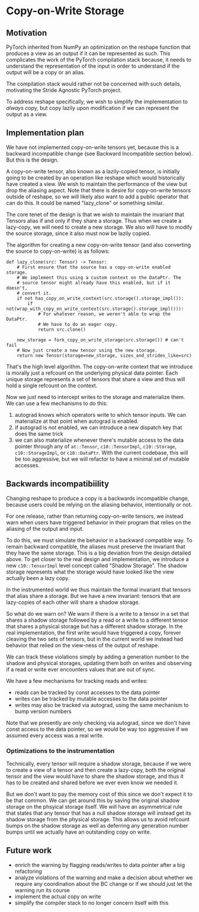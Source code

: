 Copy-on-Write Storage
=====================

Motivation
----------
PyTorch inherited from NumPy an optimization on the reshape function
that produces a view as an output if it can be represented as
such. This complicates the work of the PyTorch compilation stack
because, it needs to understand the representation of the input in
order to understand if the output will be a copy or an alias.

The compilation stack would rather not be concerned with such details,
motivating the Stride Agnostic PyTorch project.

To address reshape specifically, we wish to simplify the
implementation to *always* copy, but copy lazily upon modification if
we can represent the output as a view.

Implementation plan
-------------------
We have not implemented copy-on-write tensors yet, because this is a
backward incompatible change (see Backward Incompatible section
below). But this is the design.

A copy-on-write tensor, also known as a lazily-copied tensor, is
initially going to be created by an operation like reshape which would
historically have created a view. We wish to maintain the performance
of the view but drop the aliasing aspect. Note that there is desire
for copy-on-write tensors outside of reshape, so we will likely also
want to add a public operator that can do this. It could be named
"lazy_clone" or something similar.

The core tenet of the design is that we wish to maintain the invariant
that Tensors alias if and only if they share a storage. Thus when we
create a lazy-copy, we will need to create a new storage. We also will
have to modify the source storage, since it also must now be lazily
copied.

The algorithm for creating a new copy-on-write tensor (and also
converting the source to copy-on-write) is as follows:

```
def lazy_clone(src: Tensor) -> Tensor:
    # First ensure that the source has a copy-on-write enabled storage.
    # We implement this using a custom context on the DataPtr. The
    # source tensor might already have this enabled, but if it doesn't,
    # convert it.
    if not has_copy_on_write_context(src.storage().storage_impl()):
        if not(wrap_with_copy_on_write_context(src.storage().storage_impl())):
            # For whatever reason, we weren't able to wrap the DataPtr.
            # We have to do an eager copy.
            return src.clone()

    new_storage = fork_copy_on_write_storage(src.storage()) # can't fail
    # Now just create a new tensor using the new storage.
    return new Tensor(storage=new_storage, sizes_and_strides_like=src)
```

That's the high level algorithm. The copy-on-write context that we
introduce is morally just a refcount on the underlying physical data
pointer. Each unique storage represents a set of tensors that share a
view and thus will hold a single refcount on the context.

Now we just need to intercept writes to the storage and materialize
them. We can use a few mechanisms to do this:

1) autograd knows which operators write to which tensor inputs. We can
   materialize at that point when autograd is enabled.
2) if autograd is not enabled, we can introduce a new dispatch key
   that does the same trick
3) we can also materialize whenever there's mutable access to the data
   pointer through any of `at::Tensor`, `c10::TensorImpl`,
   `c10::Storage`, `c10::StorageImpl`, or `c10::DataPtr`. With the
   current codebase, this will be too aggressive, but we will refactor
   to have a minimal set of mutable accesses.

Backwards incompatibiility
--------------------------
Changing reshape to produce a copy is a backwards incompatible change,
because users could be relying on the aliasing behavior, intentionally
or not.

For one release, rather than returning copy-on-write tensors, we
instead warn when users have triggered behavior in their program that
relies on the aliasing of the output and input.

To do this, we must simulate the behavior in a backward compatible
way. To remain backward compatible, the aliases must preserve the
invariant that they have the same storage. This is a big deviation
from the design detailed above. To get closer to the real design and
implementation, we introduce a new `c10::TensorImpl` level concept
called "Shadow Storage". The shadow storage represents what the
storage would have looked like the view actually been a lazy copy.

In the instrumented world we thus maintain the formal invariant that
tensors that alias share a storage. But we have a new invariant:
tensors that are lazy-copies of each other will share a shadow
storage.

So what do we warn on? We warn if there is a write to a tensor in a
set that shares a shadow storage followed by a read or a write to a
different tensor that shares a physical storage but has a different
shadow storage. In the real implementation, the first write would have
triggered a copy, forever cleaving the two sets of tensors, but in the
current world we instead had behavior that relied on the view-ness of
the output of reshape.

We can track these violations simply by adding a generation number to
the shadow and physical storages, updating them both on writes and
observing if a read or write ever encounters values that are out of
sync.

We have a few mechanisms for tracking reads and writes:
 * reads can be tracked by const accesses to the data pointer
 * writes can be tracked by mutable accesses to the data pointer
 * writes may also be tracked via autograd, using the same mechanism
   to bump version numbers

Note that we presently are only checking via autograd, since we don't
have const access to the data pointer, so we would be way too
aggressive if we assumed every access was a real write.

### Optimizations to the instrumentation
Technically, every tensor will require a shadow storage, because if we
were to create a view of a tensor and then create a lazy-copy, both
the original tensor and the view would have to share the shadow
storage, and thus it has to be created and shared before we ever even
know we needed it.

But we don't want to pay the memory cost of this since we don't expect
it to be that common. We can get around this by saving the original
shadow storage on the phsyical storage itself. We will have an
asymmetrical rule that states that any tensor that has a null shadow
storage will instead get its shadow storage from the physical
storage. This allows us to avoid refcount bumps on the shadow storage
as well as deferring any generation number bumps until we actually
have an outstanding copy on write.

Future work
-----------
* enrich the warning by flagging reads/writes to data pointer after a
  big refactoring
* analyze violations of the warning and make a decision about whether
  we require any coordination about the BC change or if we should just
  let the warning run its course
* implement the actual copy on write
* simplify the compiler stack to no longer concern itself with this
